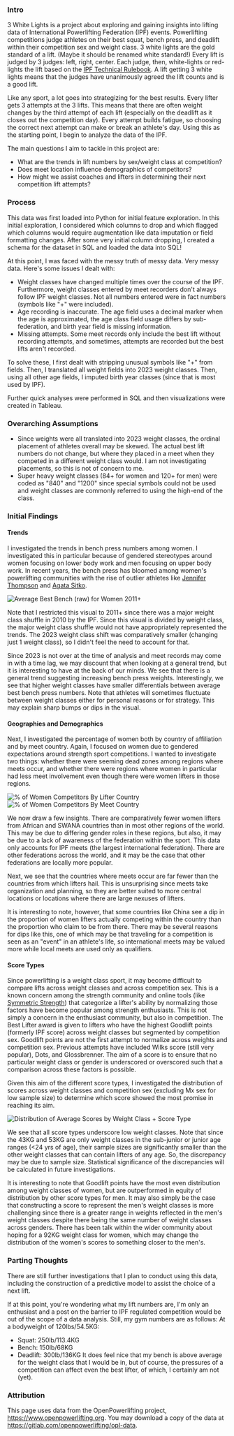 ### Intro
3 White Lights is a project about exploring and gaining insights into lifting data of International Powerlifting Federation (IPF) events. Powerlifting competitions judge athletes on their best squat, bench press, and deadlift within their competition sex and weight class. 3 white lights are the gold standard of a lift. (Maybe it should be renamed white standard!) Every lift is judged by 3 judges: left, right, center. Each judge, then, white-lights or red-lights the lift based on the [IPF Technical Rulebook](https://www.powerlifting.sport/fileadmin/ipf/data/rules/technical-rules/english/IPF_Technical_Rules_Book_2022_1.pdf). A lift getting 3 white lights means that the judges have unanimously agreed the lift counts and is a good lift.

Like any sport, a lot goes into strategizing for the best results. Every lifter gets 3 attempts at the 3 lifts. This means that there are often weight changes by the third attempt of each lift (especially on the deadlift as it closes out the competition day). Every attempt builds fatigue, so choosing the correct next attempt can make or break an athlete's day. Using this as the starting point, I begin to analyze the data of the IPF.

The main questions I aim to tackle in this project are:
- What are the trends in lift numbers by sex/weight class at competition?
- Does meet location influence demographics of competitors?
- How might we assist coaches and lifters in determining their next competition lift attempts?

### Process
This data was first loaded into Python for initial feature exploration. In this initial exploration, I considered which columns to drop and which flagged which columns would require augmentation like data imputation or field formatting changes. After some very initial column dropping, I created a schema for the dataset in SQL and loaded the data into SQL!

At this point, I was faced with the messy truth of messy data. Very messy data. Here's some issues I dealt with:
- Weight classes have changed multiple times over the course of the IPF. Furthermore, weight classes entered by meet recorders don't always follow IPF weight classes. Not all numbers entered were in fact numbers (symbols like "+" were included).
- Age recording is inaccurate. The age field uses a decimal marker when the age is approximated, the age class field usage differs by sub-federation, and birth year field is missing information.
- Missing attempts. Some meet records only include the best lift without recording attempts, and sometimes, attempts are recorded but the best lifts aren't recorded.

To solve these, I first dealt with stripping unusual symbols like "+" from fields. Then, I translated all weight fields into 2023 weight classes. Then, using all other age fields, I imputed birth year classes (since that is most used by IPF).

Further quick analyses were performed in SQL and then visualizations were created in Tableau.

### Overarching Assumptions
- Since weights were all translated into 2023 weight classes, the ordinal placement of athletes overall may be skewed. The actual best lift numbers do not change, but where they placed in a meet when they competed in a different weight class would. I am not investigating placements, so this is not of concern to me.
- Super heavy weight classes (84+ for women and 120+ for men) were coded as "840" and "1200" since special symbols could not be used and weight classes are commonly referred to using the high-end of the class.

### Initial Findings

#### Trends
I investigated the trends in bench press numbers among women. I investigated this in particular because of gendered stereotypes around women focusing on lower body work and men focusing on upper body work. In recent years, the bench press has bloomed among women's powerlifting communities with the rise of outlier athletes like [Jennifer Thompson](https://www.openpowerlifting.org/u/jenniferthompson1) and [Agata Sitko](https://www.openpowerlifting.org/u/agatasitko).

![Average Best Bench (raw) for Women 2011+](https://github.com/ananyachattoraj/ipf_next_lift/assets/15469141/b4a310f4-a157-4cd6-8b0d-f5e2931d16a9)

Note that I restricted this visual to 2011+ since there was a major weight class shuffle in 2010 by the IPF. Since this visual is divided by weight class, the major weight class shuffle would not have appropriately represented the trends. The 2023 weight class shift was comparatively smaller (changing just 1 weight class), so I didn't feel the need to account for that.

Since 2023 is not over at the time of analysis and meet records may come in with a time lag, we may discount that when looking at a general trend, but it is interesting to have at the back of our minds. We see that there is a general trend suggesting increasing bench press weights. Interestingly, we see that higher weight classes have smaller differentials between average best bench press numbers. Note that athletes will sometimes fluctuate between weight classes either for personal reasons or for strategy. This may explain sharp bumps or dips in the visual.

#### Geographies and Demographics
Next, I investigated the percentage of women both by country of affiliation and by meet country. Again, I focused on women due to gendered expectations around strength sport competitions. I wanted to investigate two things: whether there were seeming dead zones among regions where meets occur, and whether there were regions where women in particular had less meet involvement even though there were women lifters in those regions.

![% of Women Competitors By Lifter Country](https://github.com/ananyachattoraj/ipf_next_lift/assets/15469141/f7f7b8b7-3a47-416b-b5a7-d21bc818bbb4) 
![% of Women Competitors By Meet Country](https://github.com/ananyachattoraj/ipf_next_lift/assets/15469141/1e111339-6da4-4aff-b88a-39cad0674bf6)

We now draw a few insights. There are comparatively fewer women lifters from African and SWANA countries than in most other regions of the world. This may be due to differing gender roles in these regions, but also, it may be due to a lack of awareness of the federation within the sport. This data only accounts for IPF meets (the largest international federation). There are other federations across the world, and it may be the case that other federations are locally more popular.

Next, we see that the countries where meets occur are far fewer than the countries from which lifters hail. This is unsurprising since meets take organization and planning, so they are better suited to more central locations or locations where there are large nexuses of lifters. 

It is interesting to note, however, that some countries like China see a dip in the proportion of women lifters actually competing within the country than the proportion who claim to be from there. There may be several reasons for dips like this, one of which may be that traveling for a competition is seen as an "event" in an athlete's life, so international meets may be valued more while local meets are used only as qualifiers.

#### Score Types
Since powerlifting is a weight class sport, it may become difficult to compare lifts across weight classes and across competition sex. This is a known concern among the strength community and online tools (like [Symmetric Strength](https://symmetricstrength.com/)) that categorize a lifter's ability by normalizing those factors have become popular among strength enthusiasts. This is not simply a concern in the enthusiast community, but also in competition. The Best Lifter award is given to lifters who have the highest Goodlift points (formerly IPF score) across weight classes but segmented by competition sex. Goodlift points are not the first attempt to normalize across weights and competition sex. Previous attempts have included Wilks score (still very popular), Dots, and Glossbrenner. The aim of a score is to ensure that no particular weight class or gender is underscored or overscored such that a comparison across these factors is possible.

Given this aim of the different score types, I investigated the distribution of scores across weight classes and competition sex (excluding Mx sex for low sample size) to determine which score showed the most promise in reaching its aim.

![Distribution of Average Scores by Weight Class + Score Type](https://github.com/ananyachattoraj/ipf_next_lift/assets/15469141/bb085034-7d2e-4582-a06f-5558a31de971)

We see that all score types underscore low weight classes. Note that since the 43KG and 53KG are only weight classes in the sub-junior or junior age ranges (<24 yrs of age), their sample sizes are significantly smaller than the other weight classes that can contain lifters of any age. So, the discrepancy may be due to sample size. Statistical significance of the discrepancies will be calculated in future investigations.

It is interesting to note that Goodlift points have the most even distribution among weight classes of women, but are outperformed in equity of distribution by other score types for men. It may also simply be the case that constructing a score to represent the men's weight classes is more challenging since there is a greater range in weights reflected in the men's weight classes despite there being the same number of weight classes across genders. There has been talk within the wider community about hoping for a 92KG weight class for women, which may change the distribution of the women's scores to something closer to the men's.

### Parting Thoughts
There are still further investigations that I plan to conduct using this data, including the construction of a predictive model to assist the choice of a next lift.

If at this point, you're wondering what my lift numbers are, I'm only an enthusiast and a post on the barrier to IPF regulated competition would be out of the scope of a data analysis. Still, my gym numbers are as follows:
At a bodyweight of 120lbs/54.5KG:
- Squat: 250lb/113.4KG
- Bench: 150lb/68KG
- Deadlift: 300lb/136KG
It does feel nice that my bench is above average for the weight class that I would be in, but of course, the pressures of a competition can affect even the best lifter, of which, I certainly am not (yet).

### Attribution
This page uses data from the OpenPowerlifting project, https://www.openpowerlifting.org.
You may download a copy of the data at https://gitlab.com/openpowerlifting/opl-data.
